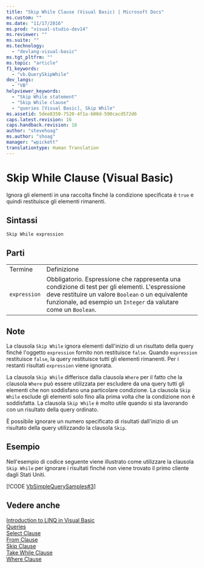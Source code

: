 ```yaml
---
title: "Skip While Clause (Visual Basic) | Microsoft Docs"
ms.custom: ""
ms.date: "11/17/2016"
ms.prod: "visual-studio-dev14"
ms.reviewer: ""
ms.suite: ""
ms.technology: 
  - "devlang-visual-basic"
ms.tgt_pltfrm: ""
ms.topic: "article"
f1_keywords: 
  - "vb.QuerySkipWhile"
dev_langs: 
  - "VB"
helpviewer_keywords: 
  - "Skip While statement"
  - "Skip While clause"
  - "queries [Visual Basic], Skip While"
ms.assetid: 5dee8350-7520-4f1a-b00d-590cacd572d6
caps.latest.revision: 16
caps.handback.revision: 16
author: "stevehoag"
ms.author: "shoag"
manager: "wpickett"
translationtype: Human Translation
---
```

# Skip While Clause (Visual Basic)
Ignora gli elementi in una raccolta finché la condizione specificata è `true` e quindi restituisce gli elementi rimanenti.  
  
## Sintassi  
  
```  
Skip While expression  
```  
  
## Parti  
  
|||  
|-|-|  
|Termine|Definizione|  
|`expression`|Obbligatorio.  Espressione che rappresenta una condizione di test per gli elementi.  L'espressione deve restituire un valore `Boolean` o un equivalente funzionale, ad esempio un `Integer` da valutare come un `Boolean`.|  
  
## Note  
 La clausola `Skip While` ignora elementi dall'inizio di un risultato della query finché l'oggetto `expression` fornito non restituisce `false`.  Quando `expression` restituisce `false`, la query restituisce tutti gli elementi rimanenti.  Per i restanti risultati `expression` viene ignorata.  
  
 La clausola `Skip While` differisce dalla clausola `Where` per il fatto che la clausola `Where` può essere utilizzata per escludere da una query tutti gli elementi che non soddisfano una particolare condizione.  La clausola `Skip While` esclude gli elementi solo fino alla prima volta che la condizione non è soddisfatta.  La clausola `Skip While` è molto utile quando si sta lavorando con un risultato della query ordinato.  
  
 È possibile ignorare un numero specificato di risultati dall'inizio di un risultato della query utilizzando la clausola `Skip`.  
  
## Esempio  
 Nell'esempio di codice seguente viene illustrato come utilizzare la clausola `Skip While` per ignorare i risultati finché non viene trovato il primo cliente dagli Stati Uniti.  
  
 [!CODE [VbSimpleQuerySamples#3](../CodeSnippet/VS_Snippets_VBCSharp/VbSimpleQuerySamples#3)]  
  
## Vedere anche  
 [Introduction to LINQ in Visual Basic](../../../visual-basic/programming-guide/language-features/linq/introduction-to-linq.md)   
 [Queries](../../../visual-basic/language-reference/queries/queries.md)   
 [Select Clause](../../../visual-basic/language-reference/queries/select-clause.md)   
 [From Clause](../../../visual-basic/language-reference/queries/from-clause.md)   
 [Skip Clause](../../../visual-basic/language-reference/queries/skip-clause.md)   
 [Take While Clause](../../../visual-basic/language-reference/queries/take-while-clause.md)   
 [Where Clause](../../../visual-basic/language-reference/queries/where-clause.md)
